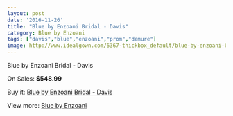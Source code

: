 ```yaml
---
layout: post
date: '2016-11-26'
title: "Blue by Enzoani Bridal - Davis"
category: Blue by Enzoani
tags: ["davis","blue","enzoani","prom","demure"]
image: http://www.idealgown.com/6367-thickbox_default/blue-by-enzoani-bridal-davis.jpg
---
```

Blue by Enzoani Bridal - Davis

On Sales: **$548.99**
<a href="https://www.idealgown.com/en/blue-by-enzoani/2792-blue-by-enzoani-bridal-davis.html"><amp-img layout="responsive" width="600" height="600" src="//www.idealgown.com/6367-thickbox_default/blue-by-enzoani-bridal-davis.jpg" alt="Blue by Enzoani Bridal - Davis 0" /></a>
<a href="https://www.idealgown.com/en/blue-by-enzoani/2792-blue-by-enzoani-bridal-davis.html"><amp-img layout="responsive" width="600" height="600" src="//www.idealgown.com/6368-thickbox_default/blue-by-enzoani-bridal-davis.jpg" alt="Blue by Enzoani Bridal - Davis 1" /></a>

Buy it: [Blue by Enzoani Bridal - Davis](https://www.idealgown.com/en/blue-by-enzoani/2792-blue-by-enzoani-bridal-davis.html "Blue by Enzoani Bridal - Davis")

View more: [Blue by Enzoani](https://www.idealgown.com/en/33-blue-by-enzoani "Blue by Enzoani")
